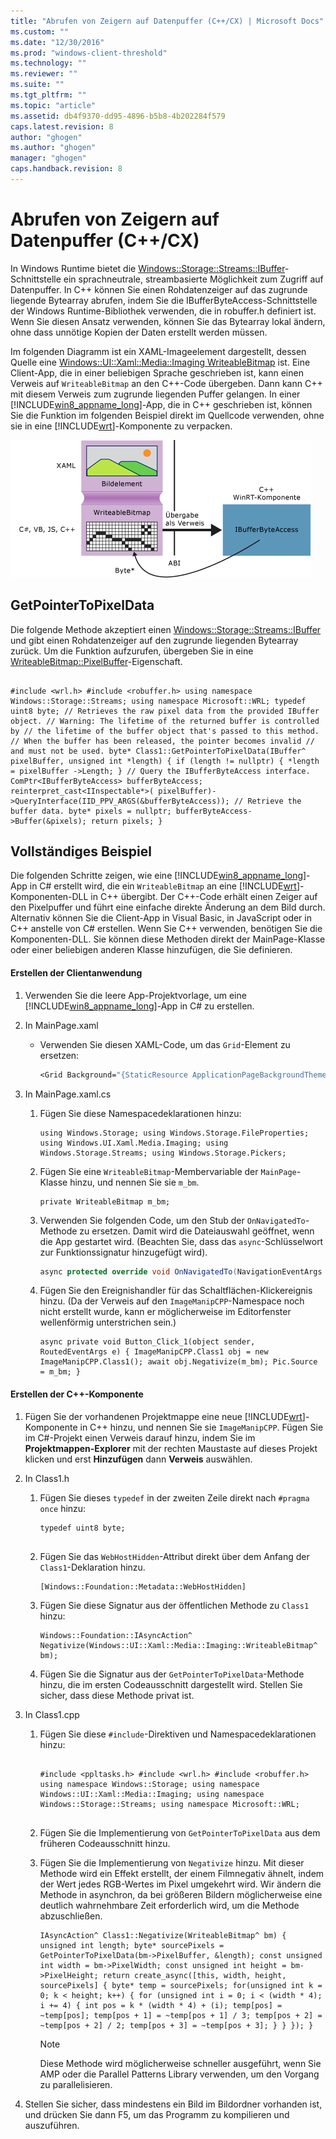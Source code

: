```yaml
---
title: "Abrufen von Zeigern auf Datenpuffer (C++/CX) | Microsoft Docs"
ms.custom: ""
ms.date: "12/30/2016"
ms.prod: "windows-client-threshold"
ms.technology: ""
ms.reviewer: ""
ms.suite: ""
ms.tgt_pltfrm: ""
ms.topic: "article"
ms.assetid: db4f9370-dd95-4896-b5b8-4b202284f579
caps.latest.revision: 8
author: "ghogen"
ms.author: "ghogen"
manager: "ghogen"
caps.handback.revision: 8
---
```

# Abrufen von Zeigern auf Datenpuffer (C++/CX)
In Windows Runtime bietet die [Windows::Storage::Streams::IBuffer](http://msdn.microsoft.com/library/windows/apps/windows.storage.streams.ibuffer.aspx)\-Schnittstelle ein sprachneutrale, streambasierte Möglichkeit zum Zugriff auf Datenpuffer. In C\+\+ können Sie einen Rohdatenzeiger auf das zugrunde liegende Bytearray abrufen, indem Sie die IBufferByteAccess\-Schnittstelle der Windows Runtime\-Bibliothek verwenden, die in robuffer.h definiert ist. Wenn Sie diesen Ansatz verwenden, können Sie das Bytearray lokal ändern, ohne dass unnötige Kopien der Daten erstellt werden müssen.  
  
 Im folgenden Diagramm ist ein XAML\-Imageelement dargestellt, dessen Quelle eine [Windows::UI::Xaml::Media::Imaging WriteableBitmap](http://msdn.microsoft.com/%20library/windows/apps/windows.ui.xaml.media.imaging.writeablebitmap.aspx) ist. Eine Client\-App, die in einer beliebigen Sprache geschrieben ist, kann einen Verweis auf `WriteableBitmap` an den C\+\+\-Code übergeben. Dann kann C\+\+ mit diesem Verweis zum zugrunde liegenden Puffer gelangen. In einer [!INCLUDE[win8_appname_long](../cppcx/includes/win8-appname-long-md.md)]\-App, die in C\+\+ geschrieben ist, können Sie die Funktion im folgenden Beispiel direkt im Quellcode verwenden, ohne sie in eine [!INCLUDE[wrt](../cppcx/includes/wrt-md.md)]\-Komponente zu verpacken.  
  
 ![C&#43;&#43;&#45;Code, der direkt auf Pixeldaten zugreift](../cppcx/media/ibufferbyteaccessdiagram.png "IBufferByteAccessDiagram")  
  
## GetPointerToPixelData  
 Die folgende Methode akzeptiert einen [Windows::Storage::Streams::IBuffer](http://msdn.microsoft.com/library/windows/apps/windows.storage.streams.ibuffer.aspx) und gibt einen Rohdatenzeiger auf den zugrunde liegenden Bytearray zurück. Um die Funktion aufzurufen, übergeben Sie in eine [WriteableBitmap::PixelBuffer](http://msdn.microsoft.com/library/windows/apps/windows.ui.xaml.media.imaging.writeablebitmap.pixelbuffer.aspx)\-Eigenschaft.  
  
```  
  
#include <wrl.h> #include <robuffer.h> using namespace Windows::Storage::Streams; using namespace Microsoft::WRL; typedef uint8 byte; // Retrieves the raw pixel data from the provided IBuffer object. // Warning: The lifetime of the returned buffer is controlled by // the lifetime of the buffer object that's passed to this method. // When the buffer has been released, the pointer becomes invalid // and must not be used. byte* Class1::GetPointerToPixelData(IBuffer^ pixelBuffer, unsigned int *length) { if (length != nullptr) { *length = pixelBuffer ->Length; } // Query the IBufferByteAccess interface. ComPtr<IBufferByteAccess> bufferByteAccess; reinterpret_cast<IInspectable*>( pixelBuffer)->QueryInterface(IID_PPV_ARGS(&bufferByteAccess)); // Retrieve the buffer data. byte* pixels = nullptr; bufferByteAccess->Buffer(&pixels); return pixels; }  
```  
  
## Vollständiges Beispiel  
 Die folgenden Schritte zeigen, wie eine [!INCLUDE[win8_appname_long](../cppcx/includes/win8-appname-long-md.md)]\-App in C\# erstellt wird, die ein `WriteableBitmap` an eine [!INCLUDE[wrt](../cppcx/includes/wrt-md.md)]\-Komponenten\-DLL in C\+\+ übergibt. Der C\+\+\-Code erhält einen Zeiger auf den Pixelpuffer und führt eine einfache direkte Änderung an dem Bild durch. Alternativ können Sie die Client\-App in Visual Basic, in JavaScript oder in C\+\+ anstelle von C\# erstellen. Wenn Sie C\+\+ verwenden, benötigen Sie die Komponenten\-DLL. Sie können diese Methoden direkt der MainPage\-Klasse oder einer beliebigen anderen Klasse hinzufügen, die Sie definieren.  
  
#### Erstellen der Clientanwendung  
  
1.  Verwenden Sie die leere App\-Projektvorlage, um eine [!INCLUDE[win8_appname_long](../cppcx/includes/win8-appname-long-md.md)]\-App in C\# zu erstellen.  
  
2.  In MainPage.xaml  
  
    -   Verwenden Sie diesen XAML\-Code, um das `Grid`\-Element zu ersetzen:  
  
        ```vb  
        <Grid Background="{StaticResource ApplicationPageBackgroundThemeBrush}"> <StackPanel HorizontalAlignment="Left" Margin="176,110,0,0" VerticalAlignment="Top" Width="932"> <Image x:Name="Pic"/> <Button Content="Process Image" HorizontalAlignment="Stretch" VerticalAlignment="Stretch" Height="47" Click="Button_Click_1"/> </StackPanel> </Grid>  
        ```  
  
3.  In MainPage.xaml.cs  
  
    1.  Fügen Sie diese Namespacedeklarationen hinzu:  
  
        ```  
        using Windows.Storage; using Windows.Storage.FileProperties; using Windows.UI.Xaml.Media.Imaging; using Windows.Storage.Streams; using Windows.Storage.Pickers;  
        ```  
  
    2.  Fügen Sie eine `WriteableBitmap`\-Membervariable der `MainPage`\-Klasse hinzu, und nennen Sie sie `m_bm`.  
  
        ```  
        private WriteableBitmap m_bm;  
        ```  
  
    3.  Verwenden Sie folgenden Code, um den Stub der `OnNavigatedTo`\-Methode zu ersetzen. Damit wird die Dateiauswahl geöffnet, wenn die App gestartet wird. \(Beachten Sie, dass das `async`\-Schlüsselwort zur Funktionssignatur hinzugefügt wird\).  
  
        ```csharp  
        async protected override void OnNavigatedTo(NavigationEventArgs e) { FileOpenPicker openPicker = new FileOpenPicker(); openPicker.ViewMode = PickerViewMode.Thumbnail; openPicker.SuggestedStartLocation = PickerLocationId.PicturesLibrary; openPicker.FileTypeFilter.Add(".jpg"); openPicker.FileTypeFilter.Add(".jpeg"); openPicker.FileTypeFilter.Add(".png"); StorageFile file = await openPicker.PickSingleFileAsync(); if (file != null) { // Get the size of the image for the WriteableBitmap constructor. ImageProperties props = await file.Properties.GetImagePropertiesAsync(); m_bm = new WriteableBitmap((int)props.Height, (int)props.Width); m_bm.SetSource(await file.OpenReadAsync()); Pic.Source = m_bm; } else { //  Handle error... } }  
        ```  
  
    4.  Fügen Sie den Ereignishandler für das Schaltflächen\-Klickereignis hinzu. \(Da der Verweis auf den `ImageManipCPP`\-Namespace noch nicht erstellt wurde, kann er möglicherweise im Editorfenster wellenförmig unterstrichen sein.\)  
  
        ```  
        async private void Button_Click_1(object sender, RoutedEventArgs e) { ImageManipCPP.Class1 obj = new ImageManipCPP.Class1(); await obj.Negativize(m_bm); Pic.Source = m_bm; }  
        ```  
  
#### Erstellen der C\+\+\-Komponente  
  
1.  Fügen Sie der vorhandenen Projektmappe eine neue [!INCLUDE[wrt](../cppcx/includes/wrt-md.md)]\-Komponente in C\+\+ hinzu, und nennen Sie sie `ImageManipCPP`. Fügen Sie im C\#\-Projekt einen Verweis darauf hinzu, indem Sie im **Projektmappen\-Explorer** mit der rechten Maustaste auf dieses Projekt klicken und erst **Hinzufügen** dann **Verweis** auswählen.  
  
2.  In Class1.h  
  
    1.  Fügen Sie dieses `typedef` in der zweiten Zeile direkt nach `#pragma once` hinzu:  
  
        ```  
        typedef uint8 byte;  
  
        ```  
  
    2.  Fügen Sie das `WebHostHidden`\-Attribut direkt über dem Anfang der `Class1`\-Deklaration hinzu.  
  
        ```  
        [Windows::Foundation::Metadata::WebHostHidden]  
        ```  
  
    3.  Fügen Sie diese Signatur aus der öffentlichen Methode zu `Class1` hinzu:  
  
        ```  
        Windows::Foundation::IAsyncAction^ Negativize(Windows::UI::Xaml::Media::Imaging::WriteableBitmap^ bm);  
        ```  
  
    4.  Fügen Sie die Signatur aus der `GetPointerToPixelData`\-Methode hinzu, die im ersten Codeausschnitt dargestellt wird. Stellen Sie sicher, dass diese Methode privat ist.  
  
3.  In Class1.cpp  
  
    1.  Fügen Sie diese `#include`\-Direktiven und Namespacedeklarationen hinzu:  
  
        ```  
  
        #include <ppltasks.h> #include <wrl.h> #include <robuffer.h> using namespace Windows::Storage; using namespace Windows::UI::Xaml::Media::Imaging; using namespace Windows::Storage::Streams; using namespace Microsoft::WRL;  
  
        ```  
  
    2.  Fügen Sie die Implementierung von `GetPointerToPixelData` aus dem früheren Codeausschnitt hinzu.  
  
    3.  Fügen Sie die Implementierung von `Negativize` hinzu. Mit dieser Methode wird ein Effekt erstellt, der einem Filmnegativ ähnelt, indem der Wert jedes RGB\-Wertes im Pixel umgekehrt wird. Wir ändern die Methode in asynchron, da bei größeren Bildern möglicherweise eine deutlich wahrnehmbare Zeit erforderlich wird, um die Methode abzuschließen.  
  
        ```  
        IAsyncAction^ Class1::Negativize(WriteableBitmap^ bm) { unsigned int length; byte* sourcePixels = GetPointerToPixelData(bm->PixelBuffer, &length); const unsigned int width = bm->PixelWidth; const unsigned int height = bm->PixelHeight; return create_async([this, width, height, sourcePixels] { byte* temp = sourcePixels; for(unsigned int k = 0; k < height; k++) { for (unsigned int i = 0; i < (width * 4); i += 4) { int pos = k * (width * 4) + (i); temp[pos] = ~temp[pos]; temp[pos + 1] = ~temp[pos + 1] / 3; temp[pos + 2] = ~temp[pos + 2] / 2; temp[pos + 3] = ~temp[pos + 3]; } } }); }  
        ```  
  
        > [!NOTE]
        >  Diese Methode wird möglicherweise schneller ausgeführt, wenn Sie AMP oder die Parallel Patterns Library verwenden, um den Vorgang zu parallelisieren.  
  
4.  Stellen Sie sicher, dass mindestens ein Bild im Bildordner vorhanden ist, und drücken Sie dann F5, um das Programm zu kompilieren und auszuführen.